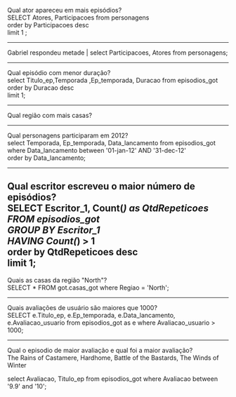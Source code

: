 Qual ator apareceu em mais episódios?  
SELECT Atores, Participacoes from personagens  
order by Participacoes desc  
limit 1 ;    
  
----------------------------------------------------------------------------------------------------------------------------------------------  
Gabriel respondeu metade        |     select Participacoes, Atores from personagens;   
  
  
----------------------------------------------------------------------------------------------------------------------------------------------  
Qual episódio com menor duração?  
select Titulo_ep,Temporada ,Ep_temporada, Duracao from episodios_got  
order by Duracao desc  
limit 1;    
  
----------------------------------------------------------------------------------------------------------------------------------------------  
Qual região com mais casas?  
  
  
----------------------------------------------------------------------------------------------------------------------------------------------  
Qual personagens participaram em 2012?  
select Temporada, Ep_temporada, Data_lancamento from episodios_got  
where Data_lancamento between '01-jan-12' AND '31-dec-12'  
order by Data_lancamento;   
      
    
----------------------------------------------------------------------------------------------------------------------------------------------  
Qual escritor escreveu o maior número de episódios?  
SELECT Escritor_1, Count(*) as QtdRepeticoes FROM episodios_got  
GROUP BY Escritor_1  
HAVING Count(*) > 1  
order by QtdRepeticoes desc  
limit 1;    
----------------------------------------------------------------------------------------------------------------------------------------------  
Quais as casas da região "North"?  
SELECT * FROM got.casas_got where Regiao = 'North';  
  
----------------------------------------------------------------------------------------------------------------------------------------------  
Quais avaliações de usuário são maiores que 1000?  
SELECT e.Titulo_ep, e.Ep_temporada, e.Data_lancamento, e.Avaliacao_usuario from episodios_got as e where Avaliacao_usuario > 1000;  
  
  
----------------------------------------------------------------------------------------------------------------------------------------------  
Qual o episodio de maior avaliação e qual foi a maior avaliação?  
The Rains of Castamere, Hardhome, Battle of the Bastards, The Winds of Winter   
  
select Avaliacao, Titulo_ep from episodios_got where Avaliacao between '9.9' and '10';  
